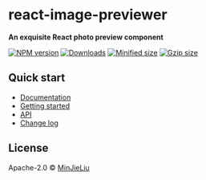 # react-image-previewer

**An exquisite React photo preview component**

[![NPM version][npm-image]][npm-url] [![Downloads][downloads-image]][downloads-url] [![Minified size][min-size-image]][bundlephobia-url] [![Gzip size][gzip-size-image]][bundlephobia-url]

## Quick start

- [Documentation](https://react-image-previewer-example.vercel.app)
- [Getting started](https://react-image-previewer-example.vercel.app/docs/getting-started)
- [API](https://react-image-previewer-example.vercel.app/docs/api)
- [Change log](https://react-image-previewer-example.vercel.app/docs/change-log)

## License

Apache-2.0 © [MinJieLiu](https://github.com/MinJieLiu)

[npm-image]: https://img.shields.io/npm/v/react-image-previewer.svg?style=flat-square
[npm-url]: https://npmjs.org/package/react-image-previewer
[downloads-image]: http://img.shields.io/npm/dm/react-image-previewer.svg?style=flat-square
[downloads-url]: https://npmjs.org/package/react-image-previewer
[min-size-image]: https://badgen.net/bundlephobia/min/react-image-previewer?label=minified
[gzip-size-image]: https://badgen.net/bundlephobia/minzip/react-image-previewer?label=gzip
[bundlephobia-url]: https://bundlephobia.com/result?p=react-image-previewer
